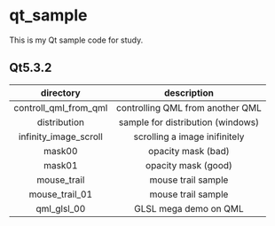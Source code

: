 # qt_sample
This is my Qt sample code for study.

## Qt5.3.2

| directory  | description |
|:-----------:|:------------:|
|controll_qml_from_qml|controlling QML from another QML|
|distribution|sample for distribution (windows)|
|infinity_image_scroll|scrolling a image inifinitely|
|mask00|opacity mask (bad)|
|mask01|opacity mask (good)|
|mouse_trail|mouse trail sample|
|mouse_trail_01|mouse trail sample|
|qml_glsl_00|GLSL mega demo on QML|
